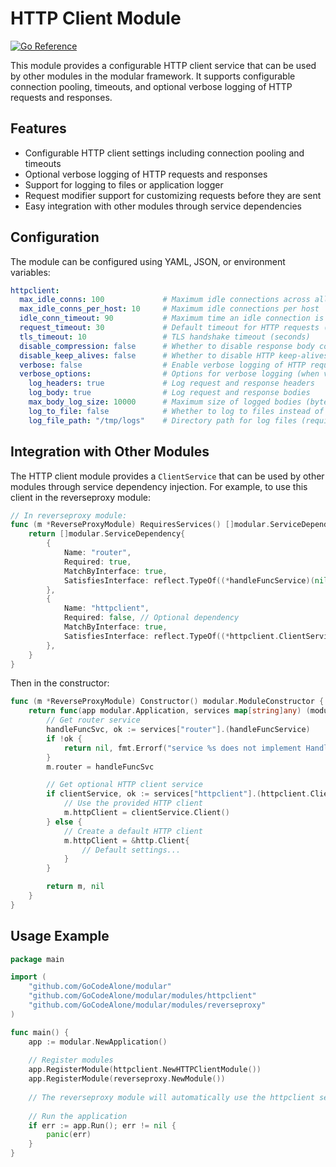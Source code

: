 # HTTP Client Module

[![Go Reference](https://pkg.go.dev/badge/github.com/GoCodeAlone/modular/modules/httpclient.svg)](https://pkg.go.dev/github.com/GoCodeAlone/modular/modules/httpclient)

This module provides a configurable HTTP client service that can be used by other modules in the modular framework. It supports configurable connection pooling, timeouts, and optional verbose logging of HTTP requests and responses.

## Features

- Configurable HTTP client settings including connection pooling and timeouts
- Optional verbose logging of HTTP requests and responses
- Support for logging to files or application logger
- Request modifier support for customizing requests before they are sent
- Easy integration with other modules through service dependencies

## Configuration

The module can be configured using YAML, JSON, or environment variables:

```yaml
httpclient:
  max_idle_conns: 100             # Maximum idle connections across all hosts
  max_idle_conns_per_host: 10     # Maximum idle connections per host
  idle_conn_timeout: 90           # Maximum time an idle connection is kept alive (seconds)
  request_timeout: 30             # Default timeout for HTTP requests (seconds)
  tls_timeout: 10                 # TLS handshake timeout (seconds)
  disable_compression: false      # Whether to disable response body compression
  disable_keep_alives: false      # Whether to disable HTTP keep-alives
  verbose: false                  # Enable verbose logging of HTTP requests and responses
  verbose_options:                # Options for verbose logging (when verbose is true)
    log_headers: true             # Log request and response headers
    log_body: true                # Log request and response bodies
    max_body_log_size: 10000      # Maximum size of logged bodies (bytes)
    log_to_file: false            # Whether to log to files instead of application logger
    log_file_path: "/tmp/logs"    # Directory path for log files (required when log_to_file is true)
```

## Integration with Other Modules

The HTTP client module provides a `ClientService` that can be used by other modules through service dependency injection. For example, to use this client in the reverseproxy module:

```go
// In reverseproxy module:
func (m *ReverseProxyModule) RequiresServices() []modular.ServiceDependency {
	return []modular.ServiceDependency{
		{
			Name: "router", 
			Required: true, 
			MatchByInterface: true, 
			SatisfiesInterface: reflect.TypeOf((*handleFuncService)(nil)).Elem(),
		},
		{
			Name: "httpclient",
			Required: false, // Optional dependency
			MatchByInterface: true,
			SatisfiesInterface: reflect.TypeOf((*httpclient.ClientService)(nil)).Elem(),
		},
	}
}
```

Then in the constructor:

```go
func (m *ReverseProxyModule) Constructor() modular.ModuleConstructor {
	return func(app modular.Application, services map[string]any) (modular.Module, error) {
		// Get router service
		handleFuncSvc, ok := services["router"].(handleFuncService)
		if !ok {
			return nil, fmt.Errorf("service %s does not implement HandleFunc interface", "router")
		}
		m.router = handleFuncSvc

		// Get optional HTTP client service
		if clientService, ok := services["httpclient"].(httpclient.ClientService); ok {
			// Use the provided HTTP client
			m.httpClient = clientService.Client()
		} else {
			// Create a default HTTP client
			m.httpClient = &http.Client{
				// Default settings...
			}
		}

		return m, nil
	}
}
```

## Usage Example

```go
package main

import (
	"github.com/GoCodeAlone/modular"
	"github.com/GoCodeAlone/modular/modules/httpclient"
	"github.com/GoCodeAlone/modular/modules/reverseproxy"
)

func main() {
	app := modular.NewApplication()
	
	// Register modules
	app.RegisterModule(httpclient.NewHTTPClientModule())
	app.RegisterModule(reverseproxy.NewModule())
	
	// The reverseproxy module will automatically use the httpclient service if available
	
	// Run the application
	if err := app.Run(); err != nil {
		panic(err)
	}
}
```